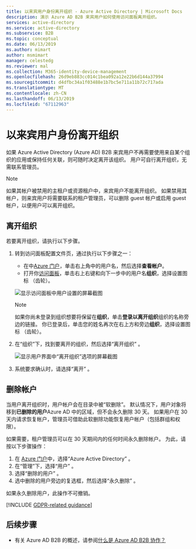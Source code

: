```yaml
---
title: 以来宾用户身份离开组织 - Azure Active Directory | Microsoft Docs
description: 演示 Azure AD B2B 来宾用户如何使用访问面板离开组织。
services: active-directory
ms.service: active-directory
ms.subservice: B2B
ms.topic: conceptual
ms.date: 06/13/2019
ms.author: mimart
author: msmimart
manager: celestedg
ms.reviewer: mal
ms.collection: M365-identity-device-management
ms.openlocfilehash: 26d9eb883cc014c1bea092a12e22b6d144a37994
ms.sourcegitcommit: d4dfbc34a1f03488e1b7bc5e711a11b72c717ada
ms.translationtype: MT
ms.contentlocale: zh-CN
ms.lasthandoff: 06/13/2019
ms.locfileid: "67112963"
---
```

# <a name="leave-an-organization-as-a-guest-user"></a>以来宾用户身份离开组织

如果 Azure Active Directory (Azure AD) B2B 来宾用户不再需要使用来自某个组织的应用或保持任何关联，则可随时决定离开该组织。 用户可自行离开组织，无需联系管理员。

> [!NOTE]
> 如果其帐户被禁用的主租户或资源租户中，来宾用户不能离开组织。 如果禁用其帐户，则来宾用户将需要联系的租户管理员，可以删除 guest 帐户或启用 guest 帐户，以便用户可以离开组织。

## <a name="leave-an-organization"></a>离开组织

若要离开组织，请执行以下步骤。

1. 转到访问面板配置文件页，通过执行以下步骤之一：
   
   - 在中[Azure 门户](https://portal.azure.com)，单击右上角中的用户名，然后选择**查看帐户**。
   - 打开你[访问面板](https://myapps.microsoft.com)，单击右上右键和向下一步中的用户名**组织**，选择设置图标 （齿轮）。
 
   ![显示访问面板中用户设置的屏幕截图](media/leave-the-organization/UserSettings.png) 

   > [!NOTE]
   > 如果你尚未登录到组织想要将保留在**组织**，单击**登录以离开组织**组织的名称旁边的链接。 你已登录后，单击您的姓名再次在右上方和旁边**组织**，选择设置图标 （齿轮）。

3. 在“组织”下，找到要离开的组织，然后选择“离开组织”   。

   ![显示用户界面中“离开组织”选项的屏幕截图](media/leave-the-organization/LeaveOrg.png)

4. 系统要求确认时，请选择“离开”  。 

## <a name="account-removal"></a>删除帐户

当用户离开组织时，用户帐户会在目录中被“软删除”。 默认情况下，用户对象将移到**已删除的用户**Azure AD 中的区域，但不会永久删除 30 天。 如果用户在 30 天内请求恢复帐户，管理员可借助此软删除功能恢复用户帐户（包括群组和权限）。

如果需要，租户管理员可以在 30 天期间内的任何时间永久删除帐户。 为此，请按以下步骤操作：

1. 在 [Azure 门户](https://portal.azure.com)中，选择“Azure Active Directory”  。
2. 在“管理”下，选择“用户”   。
3. 选择“删除的用户”  。
4. 选中删除的用户旁边的复选框，然后选择“永久删除”  。

如果永久删除用户，此操作不可撤销。

[!INCLUDE [GDPR-related guidance](../../../includes/gdpr-dsr-and-stp-note.md)]

## <a name="next-steps"></a>后续步骤

- 有关 Azure AD B2B 的概述，请参阅[什么是 Azure AD B2B 协作？](what-is-b2b.md)



